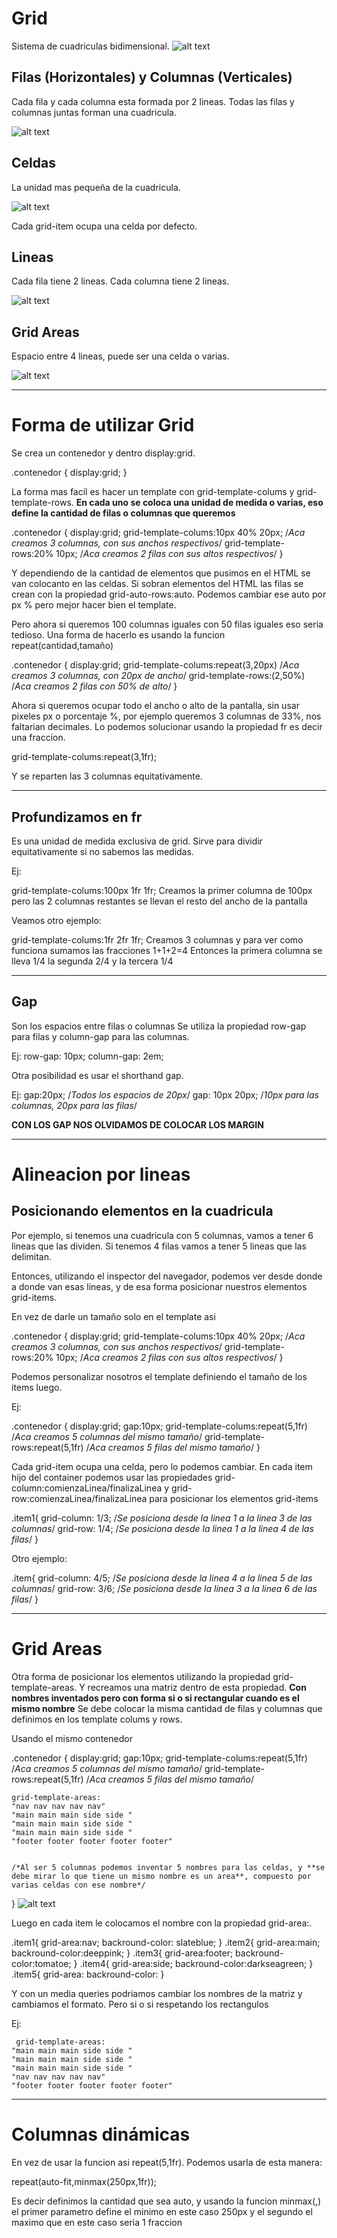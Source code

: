 # Grid
Sistema de cuadriculas bidimensional.
![alt text](Grid.png)

## Filas (Horizontales) y Columnas (Verticales)
Cada fila y cada columna esta formada por 2 lineas.
Todas las filas y columnas juntas forman una cuadricula.

![alt text](<Filas y Columnas.png>)

## Celdas
La unidad mas pequeña de la cuadricula.

![alt text](Celdas.png)

Cada grid-item ocupa una celda por defecto.

## Lineas
Cada fila tiene 2 lineas. Cada columna tiene 2 lineas.

![alt text](Lineas.png)


## Grid Areas
Espacio entre 4 lineas, puede ser una celda o varias. 

![alt text](Areas.png)


---

# Forma de utilizar Grid
Se crea un contenedor y dentro display:grid.

.contenedor {
    display:grid;
}

La forma mas facil es hacer un template con grid-template-colums y grid-template-rows.
**En cada uno se coloca una unidad de medida o varias, eso define la cantidad de filas o columnas que queremos**

.contenedor {
    display:grid;
    grid-template-colums:10px 40% 20px; /*Aca creamos 3 columnas, con sus anchos respectivos*/
    grid-template-rows:20% 10px; /*Aca creamos 2 filas con sus altos respectivos*/
}

Y dependiendo de la cantidad de elementos que pusimos en el HTML se van colocanto en las celdas.
Si sobran elementos del HTML las filas se crean con la propiedad 
grid-auto-rows:auto. Podemos cambiar ese auto por px % pero mejor hacer bien el template.


Pero ahora si queremos 100 columnas iguales con 50 filas iguales eso seria tedioso.
Una forma de hacerlo es usando la funcion repeat(cantidad,tamaño)

.contenedor {
    display:grid;
    grid-template-colums:repeat(3,20px) /*Aca creamos 3 columnas, con 20px de ancho*/
    grid-template-rows:(2,50%) /*Aca creamos 2 filas con 50% de alto*/
}


Ahora si queremos ocupar todo el ancho o alto de la pantalla, sin usar pixeles px o porcentaje %, por ejemplo queremos 3 columnas de 33%, nos faltarian decimales. Lo podemos solucionar usando la propiedad fr es decir una fraccion.

grid-template-colums:repeat(3,1fr);

Y se reparten las 3 columnas equitativamente.

---

## Profundizamos en fr

Es una unidad de medida exclusiva de grid.
Sirve para dividir equitativamente si no sabemos las medidas.

Ej:

grid-template-colums:100px 1fr 1fr; 
Creamos la primer columna de 100px pero las 2 columnas restantes se llevan el resto del ancho de la pantalla 

Veamos otro ejemplo:

grid-template-colums:1fr 2fr 1fr;
Creamos 3 columnas y para ver como funciona sumamos las fracciones 1+1+2=4 
Entonces la primera columna se lleva 1/4 la segunda 2/4 y la tercera 1/4

---

## Gap
Son los espacios entre filas o columnas
Se utiliza la propiedad row-gap para filas y column-gap para las columnas.

Ej: 
row-gap: 10px;
column-gap: 2em;

Otra posibilidad es usar el shorthand gap.

Ej:
gap:20px; /*Todos los espacios de 20px*/
gap: 10px 20px; /*10px para las columnas, 20px para las filas*/ 


**CON LOS GAP NOS OLVIDAMOS DE COLOCAR LOS MARGIN**

---

# Alineacion por lineas

## Posicionando elementos en la cuadricula

Por ejemplo, si tenemos una cuadricula con 5 columnas, vamos a tener 6 lineas que las dividen. 
Si tenemos 4 filas vamos a tener 5 lineas que las delimitan.

Entonces, utilizando el inspector del navegador, podemos ver desde donde a donde van esas lineas, y de esa forma posicionar nuestros elementos grid-items.

En vez de darle un tamaño solo en el template asi 

.contenedor {
    display:grid;
    grid-template-colums:10px 40% 20px; /*Aca creamos 3 columnas, con sus anchos respectivos*/
    grid-template-rows:20% 10px; /*Aca creamos 2 filas con sus altos respectivos*/
}

Podemos personalizar nosotros el template definiendo el tamaño de los items luego.

Ej:

.contenedor {
    display:grid;
    gap:10px;
    grid-template-colums:repeat(5,1fr) /*Aca creamos 5 columnas del mismo tamaño*/
    grid-template-rows:repeat(5,1fr) /*Aca creamos 5 filas del mismo tamaño*/
}

Cada grid-item ocupa una celda, pero lo podemos cambiar.
En cada item hijo del container podemos usar las propiedades grid-column:comienzaLinea/finalizaLinea y grid-row:comienzaLinea/finalizaLinea para posicionar los elementos grid-items

.item1{
    grid-column: 1/3; /*Se posiciona desde la linea 1 a la linea 3 de las columnas*/
    grid-row: 1/4; /*Se posiciona desde la linea 1 a la linea 4 de las filas*/
}


Otro ejemplo:

.item{
    grid-column: 4/5; /*Se posiciona desde la linea 4 a la linea 5 de las columnas*/
    grid-row: 3/6; /*Se posiciona desde la linea 3 a la linea 6 de las filas*/
}

---

# Grid Areas

Otra forma de posicionar los elementos utilizando la propiedad grid-template-areas. Y recreamos una matriz dentro de esta propiedad. **Con nombres inventados pero con forma si o si rectangular cuando es el mismo nombre**
Se debe colocar la misma cantidad de filas y columnas que definimos en los template colums y rows.

Usando el mismo contenedor

.contenedor {
    display:grid;
    gap:10px;
    grid-template-colums:repeat(5,1fr) /*Aca creamos 5 columnas del mismo tamaño*/
    grid-template-rows:repeat(5,1fr) /*Aca creamos 5 filas del mismo tamaño*/

    grid-template-areas:
    "nav nav nav nav nav" 
    "main main main side side "
    "main main main side side "
    "main main main side side "
    "footer footer footer footer footer"
  

    /*Al ser 5 columnas podemos inventar 5 nombres para las celdas, y **se debe mirar lo que tiene un mismo nombre es un area**, compuesto por varias celdas con ese nombre*/
}
                                                ![alt text](<Ejemplo Grid Areas.png>)



Luego en cada item le colocamos el nombre con la propiedad grid-area:.

.item1{
    grid-area:nav;
    backround-color: slateblue;
}
.item2{
    grid-area:main;
    backround-color:deeppink;
}
.item3{
    grid-area:footer;
    backround-color:tomatoe;
}
.item4{
    grid-area:side;
    backround-color:darkseagreen;
}
.item5{
    grid-area:
    backround-color:
}

 Y con un media queries podriamos cambiar los nombres de la matriz y cambiamos el formato. Pero si o si respetando los rectangulos

 Ej:

     grid-template-areas:
    "main main main side side "
    "main main main side side "
    "main main main side side "
    "nav nav nav nav nav" 
    "footer footer footer footer footer"


---

# Columnas dinámicas

En vez de usar la funcion asi repeat(5,1fr). Podemos usarla de esta manera:

repeat(auto-fit,minmax(250px,1fr));

Es decir definimos la cantidad que sea auto, y usando la funcion minmax(,) el primer parametro define el minimo en este caso 250px y el segundo el maximo que en este caso seria 1 fraccion 

